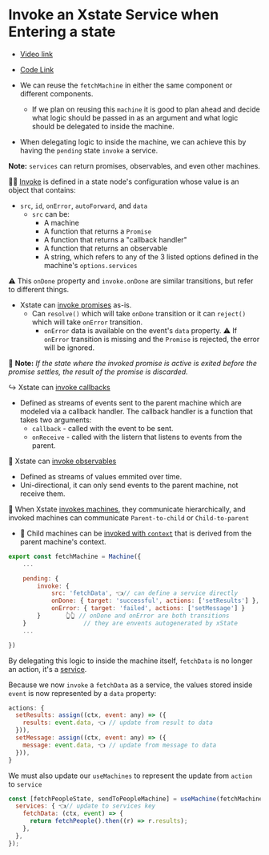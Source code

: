 # Invoke an Xstate Service when Entering a state

- [Video link](https://egghead.io/lessons/react-invoke-an-xstate-service-when-entering-a-state)
- [Code Link](https://github.com/isaacplmann/sturdy-uis/tree/lesson2-end)

- We can reuse the `fetchMachine` in either the same component or different components.
  - If we plan on reusing this `machine` it is good to plan ahead and decide what logic should be passed in as an argument and what logic should be delegated to inside the machine.
- When delegating logic to inside the machine, we can achieve this by having the `pending` state `invoke` a service.

**Note:** `services` can return promises, observables, and even other machines.

🧙‍♂️ [Invoke](https://xstate.js.org/docs/guides/communication.html#the-invoke-property) is defined in a state node's configuration whose value is an object that contains:
  - `src`, `id`, `onError`, `autoForward`, and `data`
    - `src` can be:
      - A machine
      - A function that returns a `Promise`
      - A function that returns a "callback handler"
      - A function that returns an observable
      - A string, which refers to any of the 3 listed options defined in the machine's `options.services`

⚠️ This `onDone` property and `invoke.onDone` are similar transitions, but refer to different things.

- Xstate can [invoke promises](https://xstate.js.org/docs/guides/communication.html#invoking-promises) as-is.
  - Can `resolve()` which will take `onDone` transition or it can `reject()` which will take `onError` transition.
    - `onError` data is available on the event's `data` property.
    ⚠️ If `onError` transition is missing and the `Promise` is rejected, the error will be ignored.

📝 **Note:** _If the state where the invoked promise is active is exited before the promise settles, the result of the promise is discarded._

↪️ Xstate can [invoke callbacks](https://xstate.js.org/docs/guides/communication.html#invoking-callbacks)
  - Defined as streams of events sent to the parent machine which are modeled via a callback handler. The callback handler is a function that takes two arguments:
    - `callback` - called with the event to be sent.
    - `onReceive` - called with the listern that listens to events from the parent.

🔮 Xstate can [invoke observables](https://xstate.js.org/docs/guides/communication.html#invoking-observables)
  - Defined as streams of values emmited over time.
  - Uni-directional, it can only send events to the parent machine, not receive them.

🚜 When Xstate [invokes machines](https://xstate.js.org/docs/guides/communication.html#invoking-machines), they communicate hierarchically, and invoked machines can communicate `Parent-to-child` or `Child-to-parent`
  - 🔎 Child machines can be [invoked with `context`](https://xstate.js.org/docs/guides/communication.html#invoking-machines) that is derived from the parent machine's context.

```js
export const fetchMachine = Machine({
	...

	pending: {
		invoke: {
			src: 'fetchData', 👈// can define a service directly
            onDone: { target: 'successful', actions: ['setResults'] },
			onError: { target: 'failed', actions: ['setMessage'] }
		}       👆👆 // onDone and onError are both transitions
	}                // they are envents autogenerated by xState
	...

})
```

By delegating this logic to inside the machine itself, `fetchData` is no longer an action, it's a [service](https://xstate.js.org/docs/guides/communication.html).

Because we now `invoke` a `fetchData` as a service, the values stored inside `event` is now represented by a `data` property:

```js
actions: {
  setResults: assign((ctx, event: any) => ({
    results: event.data, 👈 // update from result to data
  })),
  setMessage: assign((ctx, event: any) => ({
    message: event.data, 👈 // update from message to data
  })),
}
```

We must also update our `useMachines` to represent the update from `action` to `service`

```js
const [fetchPeopleState, sendToPeopleMachine] = useMachine(fetchMachine, {
  services: { 👈// update to services key
    fetchData: (ctx, event) => {
      return fetchPeople().then((r) => r.results);
    },
  },
});
```
